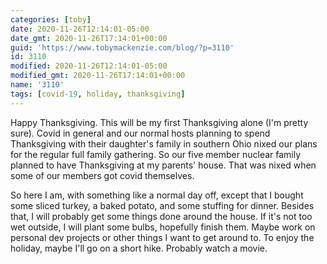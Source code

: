 ```yaml
---
categories: [toby]
date: 2020-11-26T12:14:01-05:00
date_gmt: 2020-11-26T17:14:01+00:00
guid: 'https://www.tobymackenzie.com/blog/?p=3110'
id: 3110
modified: 2020-11-26T12:14:01-05:00
modified_gmt: 2020-11-26T17:14:01+00:00
name: '3110'
tags: [covid-19, holiday, thanksgiving]
---
```


Happy Thanksgiving.<!--more-->  This will be my first Thanksgiving alone (I'm pretty sure).  Covid in general and our normal hosts planning to spend Thanksgiving with their daughter's family in southern Ohio nixed our plans for the regular full family gathering.  So our five member nuclear family planned to have Thanksgiving at my parents' house.  That was nixed when some of our members got covid themselves.

So here I am, with something like a normal day off, except that I bought some sliced turkey, a baked potato, and some stuffing for dinner.  Besides that, I will probably get some things done around the house.  If it's not too wet outside, I will plant some bulbs, hopefully finish them.  Maybe work on personal dev projects or other things I want to get around to.  To enjoy the holiday, maybe I'll go on a short hike.  Probably watch a movie.
